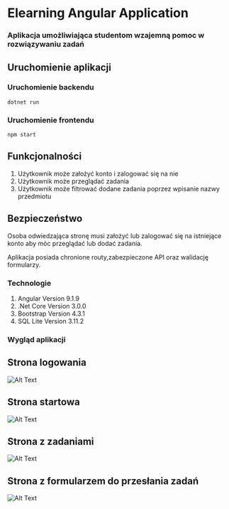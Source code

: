 # Elearning Angular Application

### Aplikacja umożliwiająca studentom wzajemną pomoc w rozwiązywaniu zadań

## Uruchomienie aplikacji

### Uruchomienie backendu

`dotnet run`

### Uruchomienie frontendu

`npm start`

## Funkcjonalności

1. Użytkownik może założyć konto i zalogować się na nie
2. Użytkownik może przeglądać zadania 
3. Użytkownik może filtrować dodane zadania poprzez wpisanie nazwy przedmiotu


## Bezpieczeństwo 
Osoba odwiedzająca stronę musi założyć lub zalogować się na istniejące konto aby móc przeglądać lub dodać zadania.

Aplikacja posiada chronione routy,zabezpieczone API oraz walidację formularzy.


### Technologie

1. Angular Version 9.1.9
2. .Net Core Version 3.0.0
3. Bootstrap Version 4.3.1
4. SQL Lite Version 3.11.2

### Wygląd aplikacji

## Strona logowania

![Alt Text](https://i.ibb.co/pdHBxH3/Screenshot-12.png)

## Strona startowa

![Alt Text](https://i.ibb.co/KKtJy0X/Screenshot-13.png)

## Strona z zadaniami

![Alt Text](https://i.ibb.co/MMc5bMq/Screenshot-14.png)

## Strona z formularzem do przesłania zadań

![Alt Text](https://i.ibb.co/wYhK4Wf/Screenshot-16.png)
